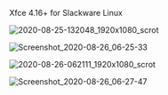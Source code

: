Xfce 4.16+ for Slackware Linux

![2020-08-25-132048_1920x1080_scrot](https://user-images.githubusercontent.com/54255275/91256362-0fba5300-e75f-11ea-8939-b04168b3bd5c.png)

![Screenshot_2020-08-26_06-25-33](https://user-images.githubusercontent.com/54255275/91256123-6d9a6b00-e75e-11ea-93da-43e21ff67b78.png)

![2020-08-26-062111_1920x1080_scrot](https://user-images.githubusercontent.com/54255275/91256203-a0dcfa00-e75e-11ea-9316-fe475f891da8.png)

![Screenshot_2020-08-26_06-27-47](https://user-images.githubusercontent.com/54255275/91256167-86a31c00-e75e-11ea-8d3a-6de29f1cf015.png)
